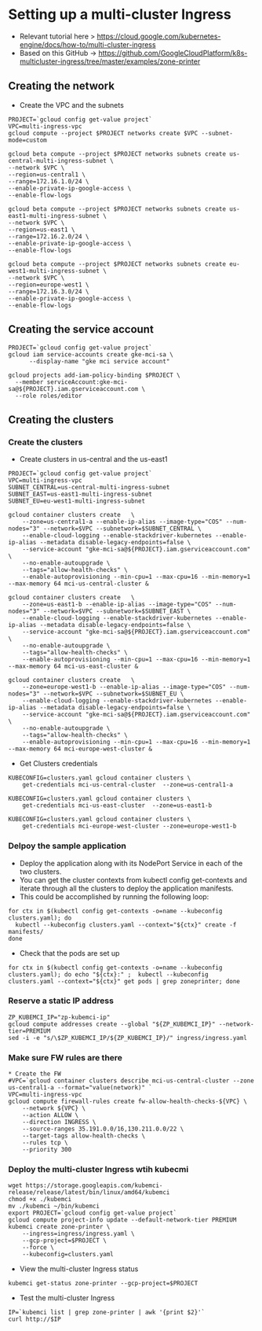 # Setting up a multi-cluster Ingress
* Relevant tutorial here > https://cloud.google.com/kubernetes-engine/docs/how-to/multi-cluster-ingress
* Based on this GitHub -> https://github.com/GoogleCloudPlatform/k8s-multicluster-ingress/tree/master/examples/zone-printer

## Creating the network
* Create the VPC and the subnets
```
PROJECT=`gcloud config get-value project`
VPC=multi-ingress-vpc 
gcloud compute --project $PROJECT networks create $VPC --subnet-mode=custom

gcloud beta compute --project $PROJECT networks subnets create us-central-multi-ingress-subnet \
--network $VPC \
--region=us-central1 \
--range=172.16.1.0/24 \
--enable-private-ip-google-access \
--enable-flow-logs

gcloud beta compute --project $PROJECT networks subnets create us-east1-multi-ingress-subnet \
--network $VPC \
--region=us-east1 \
--range=172.16.2.0/24 \
--enable-private-ip-google-access \
--enable-flow-logs

gcloud beta compute --project $PROJECT networks subnets create eu-west1-multi-ingress-subnet \
--network $VPC \
--region=europe-west1 \
--range=172.16.3.0/24 \
--enable-private-ip-google-access \
--enable-flow-logs

```
## Creating the service account
```
PROJECT=`gcloud config get-value project`
gcloud iam service-accounts create gke-mci-sa \
      --display-name "gke mci service account"

gcloud projects add-iam-policy-binding $PROJECT \
  --member serviceAccount:gke-mci-sa@${PROJECT}.iam.gserviceaccount.com \
  --role roles/editor
```

## Creating the clusters

### Create the clusters

* Create clusters in us-central and the us-east1 
```
PROJECT=`gcloud config get-value project`
VPC=multi-ingress-vpc 
SUBNET_CENTRAL=us-central-multi-ingress-subnet
SUBNET_EAST=us-east1-multi-ingress-subnet
SUBNET_EU=eu-west1-multi-ingress-subnet

gcloud container clusters create   \
    --zone=us-central1-a --enable-ip-alias --image-type="COS" --num-nodes="3" --network=$VPC --subnetwork=$SUBNET_CENTRAL \
    --enable-cloud-logging --enable-stackdriver-kubernetes --enable-ip-alias --metadata disable-legacy-endpoints=false \
    --service-account "gke-mci-sa@${PROJECT}.iam.gserviceaccount.com"  \
    --no-enable-autoupgrade \
    --tags="allow-health-checks" \
    --enable-autoprovisioning --min-cpu=1 --max-cpu=16 --min-memory=1 --max-memory 64 mci-us-central-cluster &

gcloud container clusters create   \
    --zone=us-east1-b --enable-ip-alias --image-type="COS" --num-nodes="3" --network=$VPC --subnetwork=$SUBNET_EAST \
    --enable-cloud-logging --enable-stackdriver-kubernetes --enable-ip-alias --metadata disable-legacy-endpoints=false \
    --service-account "gke-mci-sa@${PROJECT}.iam.gserviceaccount.com"  \
    --no-enable-autoupgrade \
    --tags="allow-health-checks" \
    --enable-autoprovisioning --min-cpu=1 --max-cpu=16 --min-memory=1 --max-memory 64 mci-us-east-cluster &

gcloud container clusters create   \
    --zone=europe-west1-b --enable-ip-alias --image-type="COS" --num-nodes="3" --network=$VPC --subnetwork=$SUBNET_EU \
    --enable-cloud-logging --enable-stackdriver-kubernetes --enable-ip-alias --metadata disable-legacy-endpoints=false \
    --service-account "gke-mci-sa@${PROJECT}.iam.gserviceaccount.com"  \
    --no-enable-autoupgrade \
    --tags="allow-health-checks" \
    --enable-autoprovisioning --min-cpu=1 --max-cpu=16 --min-memory=1 --max-memory 64 mci-europe-west-cluster &
```
* Get Clusters credentials
```
KUBECONFIG=clusters.yaml gcloud container clusters \
    get-credentials mci-us-central-cluster  --zone=us-central1-a

KUBECONFIG=clusters.yaml gcloud container clusters \
    get-credentials mci-us-east-cluster  --zone=us-east1-b

KUBECONFIG=clusters.yaml gcloud container clusters \
    get-credentials mci-europe-west-cluster --zone=europe-west1-b
```

### Delpoy the sample application
* Deploy the application along with its NodePort Service in each of the two clusters. 
* You can get the cluster contexts from kubectl config get-contexts and iterate through all the clusters to deploy the application manifests. 
* This could be accomplished by running the following loop:
```
for ctx in $(kubectl config get-contexts -o=name --kubeconfig clusters.yaml); do
  kubectl --kubeconfig clusters.yaml --context="${ctx}" create -f manifests/
done
```
* Check that the pods are set up
```
for ctx in $(kubectl config get-contexts -o=name --kubeconfig clusters.yaml); do echo "${ctx}:" ;  kubectl --kubeconfig clusters.yaml --context="${ctx}" get pods | grep zoneprinter; done
```

### Reserve a static IP address
```
ZP_KUBEMCI_IP="zp-kubemci-ip"
gcloud compute addresses create --global "${ZP_KUBEMCI_IP}" --network-tier=PREMIUM
sed -i -e "s/\$ZP_KUBEMCI_IP/${ZP_KUBEMCI_IP}/" ingress/ingress.yaml
```

### Make sure FW rules are there
```
* Create the FW
#VPC=`gcloud container clusters describe mci-us-central-cluster --zone us-central1-a --format="value(network)" `
VPC=multi-ingress-vpc
gcloud compute firewall-rules create fw-allow-health-checks-${VPC} \
    --network ${VPC} \
    --action ALLOW \
    --direction INGRESS \
    --source-ranges 35.191.0.0/16,130.211.0.0/22 \
    --target-tags allow-health-checks \
    --rules tcp \
    --priority 300
```

### Deploy the multi-cluster Ingress wtih kubecmi
```
wget https://storage.googleapis.com/kubemci-release/release/latest/bin/linux/amd64/kubemci
chmod +x ./kubemci
mv ./kubemci ~/bin/kubemci
export PROJECT=`gcloud config get-value project`
gcloud compute project-info update --default-network-tier PREMIUM
kubemci create zone-printer \
    --ingress=ingress/ingress.yaml \
    --gcp-project=$PROJECT \
    --force \
    --kubeconfig=clusters.yaml
```

* View the multi-cluster Ingress status
```
kubemci get-status zone-printer --gcp-project=$PROJECT
```

* Test the multi-cluster Ingress
```
IP=`kubemci list | grep zone-printer | awk '{print $2}'`
curl http://$IP 
```


